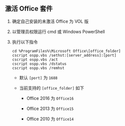 ## 激活 Office 套件

1. 确定自己安装的未激活 Office 为 VOL 版

2. 以管理员权限运行 cmd 或 Windows PowerShell

3. 执行以下指令

   ```
   cd %ProgramFiles%\Microsoft Office\[office_folder]
   cscript ospp.vbs /sethst:[server_address]:[port]
   cscript ospp.vbs /act
   cscript ospp.vbs /dstatus
   cscript ospp.vbs /remhst
   ```

   * 默认 `[port]` 为 `1688`

   * 当前支持的 `[office_folder]` 如下

      * Office 2016 为 `Office16`

	  * Office 2013 为 `Office15`

	  * Office 2010 为 `Office14`
